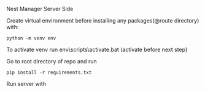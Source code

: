 Nest Manager Server Side

Create virtual environment before installing any packages(@route directory) with:
```
python -m venv env
```

To activate venv run env\scripts\activate.bat (activate before next step)


Go to root directory of repo and run
```
pip install -r requirements.txt
```

Run server with 